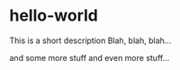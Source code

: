 # hello-world
This is a short description
Blah, blah, blah...

and some more stuff
and even more stuff...

